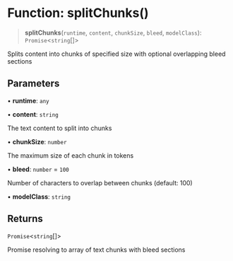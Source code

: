 # Function: splitChunks()

> **splitChunks**(`runtime`, `content`, `chunkSize`, `bleed`, `modelClass`): `Promise`\<`string`[]\>

Splits content into chunks of specified size with optional overlapping bleed sections

## Parameters

• **runtime**: `any`

• **content**: `string`

The text content to split into chunks

• **chunkSize**: `number`

The maximum size of each chunk in tokens

• **bleed**: `number` = `100`

Number of characters to overlap between chunks (default: 100)

• **modelClass**: `string`

## Returns

`Promise`\<`string`[]\>

Promise resolving to array of text chunks with bleed sections
